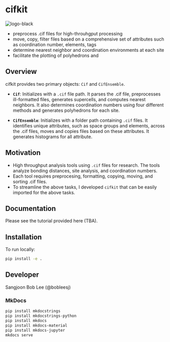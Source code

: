 # cifkit

![logo-black](https://github.com/bobleesj/cifkit/assets/14892262/4ec3a308-35fd-43e5-8268-af261356ec9a)

- preprocess .cif files for high-throuhgput processing
- move, copy, filter files based on a comprehensive set of attributes such as coordination number, elements, tags
- determine nearest neighbor and coordination environments at each site
- facilitate the plotting of polyhedrons and

## Overview

cifkit provides two primary objects: `Cif` and `CifEnsemble`.

- **`Cif`**: Initializes with a `.cif` file path. It parses the .cif file, preprocesses ill-formatted files, generates supercells, and computes nearest neighbors. It also determines coordination numbers using four different methods and generates polyhedrons for each site.

- **`CifEnsemble`**: Initializes with a folder path containing `.cif` files. It identifies unique attributes, such as space groups and elements, across the .cif files, moves and copies files based on these attributes. It generates histograms for all attribute.

## Motivation

- High throughput analysis tools using `.cif` files for research. The tools analyze bonding distances, site analysis, and coordination numbers.
- Each tool requires preprocesing, formatting, copying, moving, and sorting .cif files.
- To streamline the above tasks, I developed `cifkit` that can be easily imported for the above tasks.


## Documentation

Please see the tutorial provided here (TBA).

## Installation

To run locally:

```bash
pip install -e .
```

## Developer

Sangjoon Bob Lee (@bobleesj)

### MkDocs

```bash
pip install mkdocstrings
pip install mkdocstrings-python
pip install mkdocs
pip install mkdocs-material
pip install mkdocs-jupyter
mkdocs serve
```
